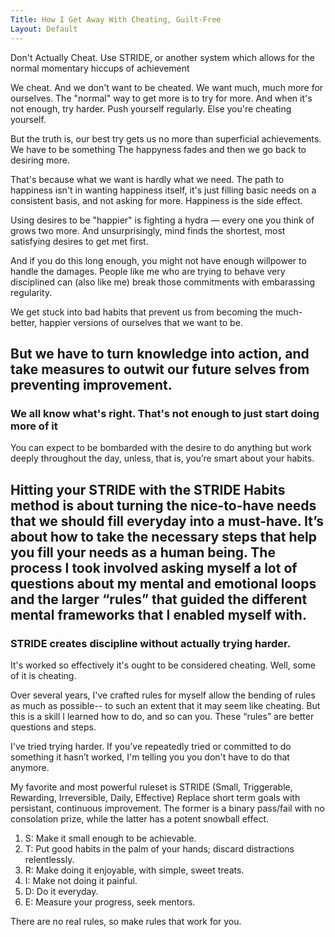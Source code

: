 ```yaml
--- 
Title: How I Get Away With Cheating, Guilt-Free
Layout: Default
---
```

<div class="message">Don't Actually Cheat. Use STRIDE, or another system which allows for the normal momentary 
hiccups of achievement</div>

We cheat. And we don't want to be cheated. We want much, much more for ourselves. 
The "normal" way to get more is to try for more. And when it's not enough, try harder. Push yourself regularly. 
Else you're cheating yourself. 

But the truth is, our best try gets us no more than superficial achievements. We have to be something
The happyness fades and then we go back to desiring more. 

That's because what we want is hardly what we need. The path to happiness isn't in wanting happiness itself, it's just filling 
basic needs on a consistent basis, and not asking for more. Happiness is the side effect. 

Using desires to be "happier" is fighting a hydra —  every one you think of grows two more. 
And unsurprisingly, mind finds the shortest, most satisfying desires to get met first.

And if you do this long enough, you might not have enough willpower to handle the damages. People like me who are 
trying to behave very disciplined can (also like me) break those commitments with embarassing regularity. 

We get stuck into bad habits that prevent us from becoming the much-better, happier versions of ourselves that we want to be.

But we have to turn knowledge into action, and take measures to outwit our future selves from preventing improvement. 
---
### We all know what's right. That's not enough to just start doing more of it

You can expect to be bombarded with the desire to 
do anything but work deeply throughout the day, unless, that is, you’re smart about your habits.

Hitting your STRIDE with the STRIDE Habits method is about turning the nice-to-have needs that 
we should fill everyday into a must-have. 
It’s about how to take the necessary steps that help you fill your needs as a human being. 
The process I took involved asking myself a lot of questions about my mental and emotional 
loops and the larger “rules” that guided the different mental frameworks that I enabled myself with.
---
### STRIDE creates discipline without actually trying harder. 

It's worked so effectively it's ought to be considered cheating. Well, some of it is cheating. 

Over several years, I've crafted rules for myself allow the bending of rules as much as possible-- 
to such an extent that it may seem like cheating. 
But this is a skill I learned how to do, and so can you. These “rules” are better questions and steps.

I've tried trying harder. If you’ve repeatedly tried or committed to do something it hasn’t worked, I'm telling you you don't have to do that anymore. 

My favorite and most powerful ruleset is STRIDE (Small, Triggerable, Rewarding, Irreversible, Daily, Effective)
Replace short term goals with persistant, continuous improvement. 
The former  is a binary pass/fail with no consolation prize, while the latter has a potent snowball effect.

1. S: Make it small enough to be achievable.
2. T: Put good habits in the palm of your hands; discard distractions relentlessly. 
3. R: Make doing it enjoyable, with simple, sweet treats. 
4. I: Make not doing it painful.
5. D: Do it everyday.
6. E: Measure your progress, seek mentors. 

There are no real rules, so make rules that work for you.
